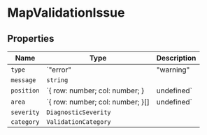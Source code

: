 # MapValidationIssue

## Properties

| Name | Type | Description |
|------|------|-------------|
| `type` | `"error" | "warning" | "info"` |  |
| `message` | `string` |  |
| `position` | `{ row: number; col: number; } | undefined` |  |
| `area` | `{ row: number; col: number; }[] | undefined` |  |
| `severity` | `DiagnosticSeverity` |  |
| `category` | `ValidationCategory` |  |

